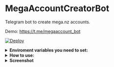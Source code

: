 # MegaAccountCreatorBot

Telegram bot to create mega.nz accounts.

Demo: https://t.me/megaaccount_bot

[![Deploy](https://www.herokucdn.com/deploy/button.svg)](https://heroku.com/deploy)

<details>
<summary><b>Enviroment variables you need to set:</b></summary>

`API_ID`: Go to [my.telegram.org](https://my.telegram.org) to obtain this.

`API_HASH`: Go to [my.telegram.org](https://my.telegram.org) to obtain this.

`BOT_TOKEN`: Get the bot token from [BotFather](https://telegram.dog/botfather)

</details>

<details>
<summary><b>How to use:</b></summary>

Send `/account` command and then send a password you want to set on your mega.nz account. You will got your account in 10-30 seconds.

</details>

<details>
<summary><b>Screenshot</b></summary>

![Screenshot](images/screenshot.png)

</details>